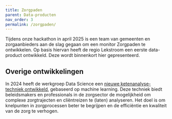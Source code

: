 ```yaml
---
title: Zorgpaden
parent: Data-producten
nav_order: 3
permalink: /zorgpaden/
---
```

Tijdens onze hackathon in april 2025 is een team van gemeenten en zorgaanbieders aan de slag gegaan om een monitor Zorgpaden te ontwikkelen. Op basis hiervan heeft de regio Lekstroom een eerste data-product ontwikkeld. Deze wordt binnenkort hier gepresenteerd.

## Overige ontwikkelingen
In 2024 heeft de werkgroep Data Science een [nieuwe ketenanalyse-techniek ontwikkeld](https://kennisnetwerkdata.pleio.nl/groups/view/c7288eb5-9fe6-46ce-bb59-68bec22b05ed/data-science/blog/view/7dc9fead-b729-4108-9039-fd61089be0b5/verbeter-zorgtrajecten-met-ketenanalyse-machine-learning-techniek-nu-beschikbaar), gebaseerd op machine learning. Deze techniek biedt beleidsmakers en professionals in de zorgsector de mogelijkheid om complexe zorgtrajecten en cliëntreizen te (laten) analyseren. Het doel is om knelpunten in zorgprocessen beter te begrijpen en de efficiëntie en kwaliteit van de zorg te verhogen.
